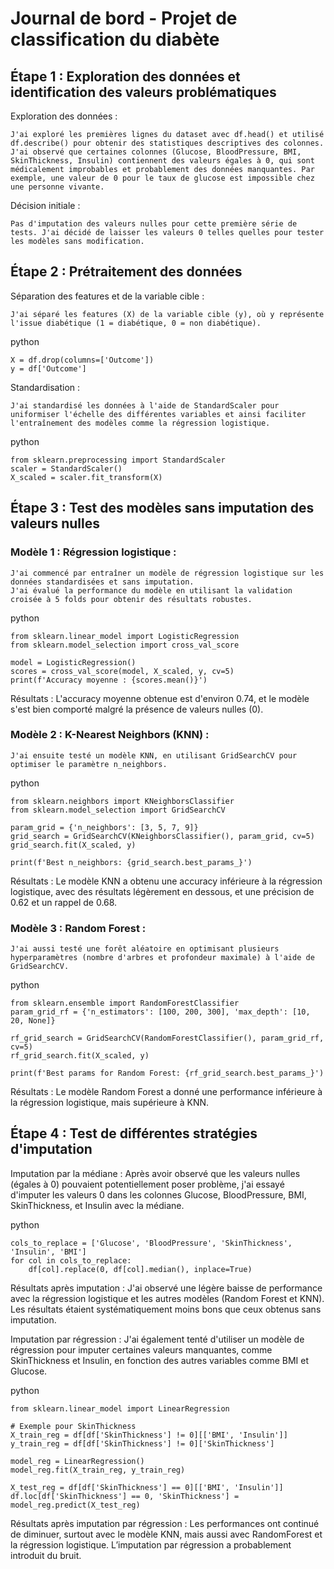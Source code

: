 # Journal de bord - Projet de classification du diabète
## Étape 1 : Exploration des données et identification des valeurs problématiques

Exploration des données :

    J'ai exploré les premières lignes du dataset avec df.head() et utilisé df.describe() pour obtenir des statistiques descriptives des colonnes.
    J'ai observé que certaines colonnes (Glucose, BloodPressure, BMI, SkinThickness, Insulin) contiennent des valeurs égales à 0, qui sont médicalement improbables et probablement des données manquantes. Par exemple, une valeur de 0 pour le taux de glucose est impossible chez une personne vivante.

Décision initiale :

    Pas d'imputation des valeurs nulles pour cette première série de tests. J'ai décidé de laisser les valeurs 0 telles quelles pour tester les modèles sans modification.

## Étape 2 : Prétraitement des données

Séparation des features et de la variable cible :

    J'ai séparé les features (X) de la variable cible (y), où y représente l'issue diabétique (1 = diabétique, 0 = non diabétique).

python

    X = df.drop(columns=['Outcome'])
    y = df['Outcome']

Standardisation :

    J'ai standardisé les données à l'aide de StandardScaler pour uniformiser l'échelle des différentes variables et ainsi faciliter l'entraînement des modèles comme la régression logistique.

python

    from sklearn.preprocessing import StandardScaler
    scaler = StandardScaler()
    X_scaled = scaler.fit_transform(X)

## Étape 3 : Test des modèles sans imputation des valeurs nulles

### Modèle 1 : Régression logistique :
    J'ai commencé par entraîner un modèle de régression logistique sur les données standardisées et sans imputation.
    J'ai évalué la performance du modèle en utilisant la validation croisée à 5 folds pour obtenir des résultats robustes.

python

    from sklearn.linear_model import LogisticRegression
    from sklearn.model_selection import cross_val_score

    model = LogisticRegression()
    scores = cross_val_score(model, X_scaled, y, cv=5)
    print(f'Accuracy moyenne : {scores.mean()}')

Résultats : L'accuracy moyenne obtenue est d'environ 0.74, et le modèle s'est bien comporté malgré la présence de valeurs nulles (0).

### Modèle 2 : K-Nearest Neighbors (KNN) :
    J'ai ensuite testé un modèle KNN, en utilisant GridSearchCV pour optimiser le paramètre n_neighbors.

python

    from sklearn.neighbors import KNeighborsClassifier
    from sklearn.model_selection import GridSearchCV

    param_grid = {'n_neighbors': [3, 5, 7, 9]}
    grid_search = GridSearchCV(KNeighborsClassifier(), param_grid, cv=5)
    grid_search.fit(X_scaled, y)

    print(f'Best n_neighbors: {grid_search.best_params_}')

Résultats : Le modèle KNN a obtenu une accuracy inférieure à la régression logistique, avec des résultats légèrement en dessous, et une précision de 0.62 et un rappel de 0.68.

### Modèle 3 : Random Forest :
    J'ai aussi testé une forêt aléatoire en optimisant plusieurs hyperparamètres (nombre d'arbres et profondeur maximale) à l'aide de GridSearchCV.

python

    from sklearn.ensemble import RandomForestClassifier
    param_grid_rf = {'n_estimators': [100, 200, 300], 'max_depth': [10, 20, None]}

    rf_grid_search = GridSearchCV(RandomForestClassifier(), param_grid_rf, cv=5)
    rf_grid_search.fit(X_scaled, y)

    print(f'Best params for Random Forest: {rf_grid_search.best_params_}')

Résultats : Le modèle Random Forest a donné une performance inférieure à la régression logistique, mais supérieure à KNN.

## Étape 4 : Test de différentes stratégies d'imputation

Imputation par la médiane :
    Après avoir observé que les valeurs nulles (égales à 0) pouvaient potentiellement poser problème, j'ai essayé d'imputer les valeurs 0 dans les colonnes Glucose, BloodPressure, BMI, SkinThickness, et Insulin avec la médiane.

python

    cols_to_replace = ['Glucose', 'BloodPressure', 'SkinThickness', 'Insulin', 'BMI']
    for col in cols_to_replace:
        df[col].replace(0, df[col].median(), inplace=True)

Résultats après imputation :
    J'ai observé une légère baisse de performance avec la régression logistique et les autres modèles (Random Forest et KNN). Les résultats étaient systématiquement moins bons que ceux obtenus sans imputation.

Imputation par régression :
    J'ai également tenté d'utiliser un modèle de régression pour imputer certaines valeurs manquantes, comme SkinThickness et Insulin, en fonction des autres variables comme BMI et Glucose.

python

    from sklearn.linear_model import LinearRegression

    # Exemple pour SkinThickness
    X_train_reg = df[df['SkinThickness'] != 0][['BMI', 'Insulin']]
    y_train_reg = df[df['SkinThickness'] != 0]['SkinThickness']

    model_reg = LinearRegression()
    model_reg.fit(X_train_reg, y_train_reg)

    X_test_reg = df[df['SkinThickness'] == 0][['BMI', 'Insulin']]
    df.loc[df['SkinThickness'] == 0, 'SkinThickness'] = model_reg.predict(X_test_reg)

Résultats après imputation par régression :
    Les performances ont continué de diminuer, surtout avec le modèle KNN, mais aussi avec RandomForest et la régression logistique. L’imputation par régression a probablement introduit du bruit.